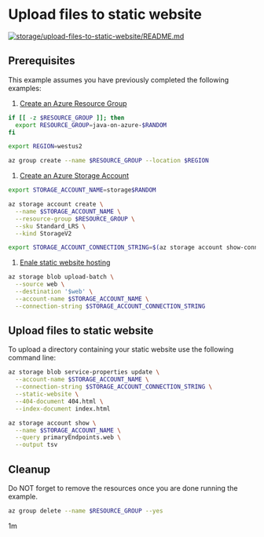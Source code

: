 
# Upload files to static website

[![storage/upload-files-to-static-website/README.md](https://github.com/Azure-Samples/java-on-azure-examples/actions/workflows/storage_upload-files-to-static-website_README_md.yml/badge.svg)](https://github.com/Azure-Samples/java-on-azure-examples/actions/workflows/storage_upload-files-to-static-website_README_md.yml)

## Prerequisites

This example assumes you have previously completed the following examples:

1. [Create an Azure Resource Group](../../group/create/)

<!-- MARKDOWN-AUTO-DOCS:START (CODE:src=../../setup-env.sh) -->
<!-- The below code snippet is automatically added from ../../setup-env.sh -->
```sh
if [[ -z $RESOURCE_GROUP ]]; then
  export RESOURCE_GROUP=java-on-azure-$RANDOM
fi

export REGION=westus2
```
<!-- MARKDOWN-AUTO-DOCS:END -->

<!-- MARKDOWN-AUTO-DOCS:START (CODE:src=../../core-group/group-create/group-create.sh) -->
<!-- The below code snippet is automatically added from ../../core-group/group-create/group-create.sh -->
```sh
az group create --name $RESOURCE_GROUP --location $REGION
```
<!-- MARKDOWN-AUTO-DOCS:END -->

1. [Create an Azure Storage Account](../storage/create/)

<!-- MARKDOWN-AUTO-DOCS:START (CODE:src=../../storage-storage/storage-create/storage-create.sh) -->
<!-- The below code snippet is automatically added from ../../storage-storage/storage-create/storage-create.sh -->
```sh
export STORAGE_ACCOUNT_NAME=storage$RANDOM

az storage account create \
  --name $STORAGE_ACCOUNT_NAME \
  --resource-group $RESOURCE_GROUP \
  --sku Standard_LRS \
  --kind StorageV2

export STORAGE_ACCOUNT_CONNECTION_STRING=$(az storage account show-connection-string --resource-group $RESOURCE_GROUP --name $STORAGE_ACCOUNT_NAME --output tsv)
```
<!-- MARKDOWN-AUTO-DOCS:END -->

1. [Enale static website hosting](../enable-static-website/)

<!-- MARKDOWN-AUTO-DOCS:START (CODE:src=../../storage-storage/storage-upload-files-to-static-website/storage-upload-files-to-static-website.sh) -->
<!-- The below code snippet is automatically added from ../../storage-storage/storage-upload-files-to-static-website/storage-upload-files-to-static-website.sh -->
```sh
az storage blob upload-batch \
  --source web \
  --destination '$web' \
  --account-name $STORAGE_ACCOUNT_NAME \
  --connection-string $STORAGE_ACCOUNT_CONNECTION_STRING
```
<!-- MARKDOWN-AUTO-DOCS:END -->

## Upload files to static website

To upload a directory containing your static website use the following command
line:

<!-- MARKDOWN-AUTO-DOCS:START (CODE:src=../../storage-storage/storage-enable-static-website/storage-enable-static-website.sh) -->
<!-- The below code snippet is automatically added from ../../storage-storage/storage-enable-static-website/storage-enable-static-website.sh -->
```sh
az storage blob service-properties update \
  --account-name $STORAGE_ACCOUNT_NAME \
  --connection-string $STORAGE_ACCOUNT_CONNECTION_STRING \
  --static-website \
  --404-document 404.html \
  --index-document index.html

az storage account show \
  --name $STORAGE_ACCOUNT_NAME \
  --query primaryEndpoints.web \
  --output tsv
```
<!-- MARKDOWN-AUTO-DOCS:END -->

## Cleanup

Do NOT forget to remove the resources once you are done running the example.

<!-- MARKDOWN-AUTO-DOCS:START (CODE:src=../../core-group/group-delete/group-delete.sh) -->
<!-- The below code snippet is automatically added from ../../core-group/group-delete/group-delete.sh -->
```sh
az group delete --name $RESOURCE_GROUP --yes
```
<!-- MARKDOWN-AUTO-DOCS:END -->

1m
